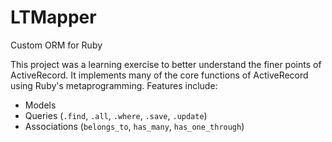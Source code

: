 # LTMapper

Custom ORM for Ruby

This project was a learning exercise to better understand the finer points of ActiveRecord. It implements many of the core functions of ActiveRecord using Ruby's metaprogramming. Features include:

- Models
- Queries (```.find```, ```.all```, ```.where```, ```.save```, ```.update```)
- Associations (```belongs_to```, ```has_many```, ```has_one_through```)
